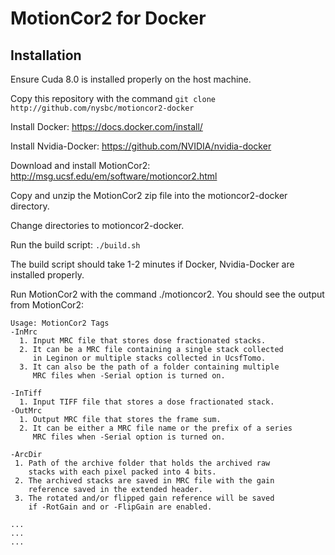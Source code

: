 # MotionCor2 for Docker

## Installation

Ensure Cuda 8.0 is installed properly on the host machine.

Copy this repository with the command `git clone http://github.com/nysbc/motioncor2-docker`

Install Docker: https://docs.docker.com/install/

Install Nvidia-Docker: https://github.com/NVIDIA/nvidia-docker

Download and install MotionCor2: http://msg.ucsf.edu/em/software/motioncor2.html

Copy and unzip the MotionCor2 zip file into the motioncor2-docker directory.

Change directories to motioncor2-docker.

Run the build script: `./build.sh`

The build script should take 1-2 minutes if Docker, Nvidia-Docker are installed properly.

Run MotionCor2 with the command ./motioncor2. You should see the output from MotionCor2:
```
Usage: MotionCor2 Tags
-InMrc         
  1. Input MRC file that stores dose fractionated stacks.
  2. It can be a MRC file containing a single stack collected
     in Leginon or multiple stacks collected in UcsfTomo.
  3. It can also be the path of a folder containing multiple
     MRC files when -Serial option is turned on.

-InTiff        
  1. Input TIFF file that stores a dose fractionated stack.
-OutMrc        
  1. Output MRC file that stores the frame sum.
  2. It can be either a MRC file name or the prefix of a series
     MRC files when -Serial option is turned on.

-ArcDir        
 1. Path of the archive folder that holds the archived raw
    stacks with each pixel packed into 4 bits.
 2. The archived stacks are saved in MRC file with the gain
    reference saved in the extended header.
 3. The rotated and/or flipped gain reference will be saved
    if -RotGain and or -FlipGain are enabled.

...
...
...
```
